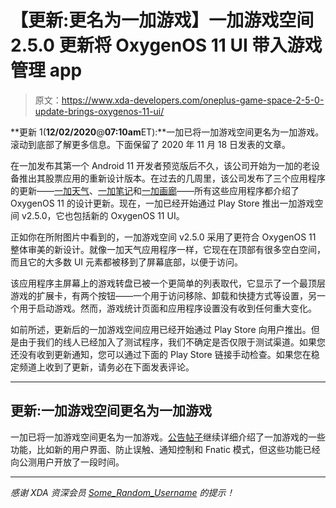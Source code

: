 # 【更新:更名为一加游戏】一加游戏空间 2.5.0 更新将 OxygenOS 11 UI 带入游戏管理 app

> 原文：<https://www.xda-developers.com/oneplus-game-space-2-5-0-update-brings-oxygenos-11-ui/>

**更新 1(****12/02/2020****@****07:10am****ET):**一加已将一加游戏空间更名为一加游戏。滚动到底部了解更多信息。下面保留了 2020 年 11 月 18 日发表的文章。

在一加发布其第一个 Android 11 开发者预览版后不久，该公司开始为一加的老设备推出其股票应用的重新设计版本。在过去的几周里，该公司发布了三个应用程序的更新——[一加天气](https://www.xda-developers.com/redesigned-oneplus-weather-app-rolling-out-play-store-beta-channel/)、[一加笔记](https://www.xda-developers.com/oneplus-notes-app-with-oxygenos-11-design-available-google-play/)和[一加画廊](https://www.xda-developers.com/oneplus-gallery-4-0-77-update-brings-oxygenos-11-design-changes/)——所有这些应用程序都介绍了 OxygenOS 11 的设计更新。现在，一加已经开始通过 Play Store 推出一加游戏空间 v2.5.0，它也包括新的 OxygenOS 11 UI。

正如你在所附图片中看到的，一加游戏空间 v2.5.0 采用了更符合 OxygenOS 11 整体审美的新设计。就像一加天气应用程序一样，它现在在顶部有很多空白空间，而且它的大多数 UI 元素都被移到了屏幕底部，以便于访问。

该应用程序主屏幕上的游戏转盘已被一个更简单的列表取代，它显示了一个最顶层游戏的扩展卡，有两个按钮——一个用于访问移除、卸载和快捷方式等设置，另一个用于启动游戏。然而，游戏统计页面和应用程序设置没有收到任何重大变化。

如前所述，更新后的一加游戏空间应用已经开始通过 Play Store 向用户推出。但是由于我们的线人已经加入了测试程序，我们不确定是否仅限于测试渠道。如果您还没有收到更新通知，您可以通过下面的 Play Store 链接手动检查。如果您在稳定频道上收到了更新，请务必在下面发表评论。

* * *

## 更新:一加游戏空间更名为一加游戏

一加已将一加游戏空间更名为一加游戏。[公告帖子](https://forums.oneplus.com/threads/level-up-and-get-on-a-rampage-with-oneplus-games.1341110/)继续详细介绍了一加游戏的一些功能，比如新的用户界面、防止误触、通知控制和 Fnatic 模式，但这些功能已经向公测用户开放了一段时间。

* * *

*感谢 XDA 资深会员 [Some_Random_Username](https://forum.xda-developers.com/member.php?u=8234677) 的提示！*